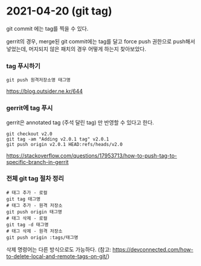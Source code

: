 # 2021-04-20 (git tag)

git commit 에는 tag를 찍을 수 있다.

gerrit의 경우, merge된 git commit에는 tag를 달고 force push 권한으로 push해서 넣었는데, 머지되지 않은 패치의 경우 어떻게 하는지 찾아보았다.

### tag 푸시하기

```shell
git push 원격저장소명 태그명
```

https://blog.outsider.ne.kr/644



### gerrit에 tag 푸시

gerrit은 annotated tag (주석 달린 tag) 만 반영할 수 있다고 한다.

```shell
git checkout v2.0
git tag -am "Adding v2.0.1 tag" v2.0.1
git push origin v2.0.1 HEAD:refs/heads/v2.0
```

https://stackoverflow.com/questions/17953713/how-to-push-tag-to-specific-branch-in-gerrit



### 전체 git tag 절차 정리

```shell
# 태그 추가 - 로컬
git tag 태그명
# 태그 추가 - 원격 저장소
git push origin 태그명
# 태그 삭제 - 로컬
git tag -d 태그명
# 태그 삭제 - 원격 저장소
git push origin :tags/태그명
```

삭제 명령어는 다른 방식으로도 가능하다. (참고: https://devconnected.com/how-to-delete-local-and-remote-tags-on-git/)
